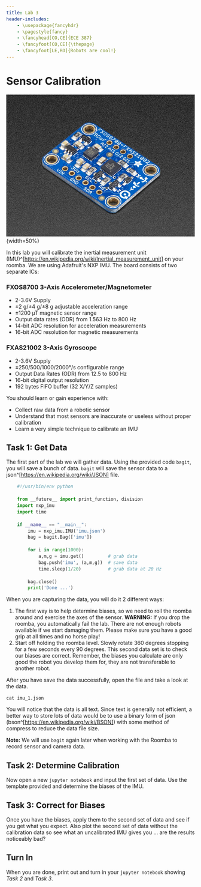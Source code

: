 ```yaml
---
title: Lab 3
header-includes:
    - \usepackage{fancyhdr}
    - \pagestyle{fancy}
    - \fancyhead[CO,CE]{ECE 387}
    - \fancyfoot[CO,CE]{\thepage}
    - \fancyfoot[LE,RO]{Robots are cool!}
---
```


# Sensor Calibration

![Adafruit inertial measurement unit](pics/imu-iso.jpg){width=50%}

In this lab you will calibrate the inertial measurement unit (IMU)^[https://en.wikipedia.org/wiki/Inertial_measurement_unit]
on your roomba. We are using Adafruit's NXP IMU. The board consists of two separate ICs:

### FXOS8700 3-Axis Accelerometer/Magnetometer

- 2-3.6V Supply
- ±2 g/±4 g/±8 g adjustable acceleration range
- ±1200 µT magnetic sensor range
- Output data rates (ODR) from 1.563 Hz to 800 Hz
- 14-bit ADC resolution for acceleration measurements
- 16-bit ADC resolution for magnetic measurements

### FXAS21002 3-Axis Gyroscope

- 2-3.6V Supply
- ±250/500/1000/2000°/s configurable range
- Output Data Rates (ODR) from 12.5 to 800 Hz
- 16-bit digital output resolution
- 192 bytes FIFO buffer (32 X/Y/Z samples)

You should learn or gain experience with:

- Collect raw data from a robotic sensor
- Understand that most sensors are inaccurate or useless without proper
calibration
- Learn a very simple technique to calibrate an IMU

## Task 1: Get Data

The first part of the lab we will gather data. Using the provided code `bagit`, you will
save a bunch of data. `bagit` will save the sensor data to a json^[https://en.wikipedia.org/wiki/JSON]
file.

```python
	#!/usr/bin/env python

	from __future__ import print_function, division
	import nxp_imu
	import time

	if __name__ == "__main__":
		imu = nxp_imu.IMU('imu.json')
		bag = bagit.Bag(['imu'])

		for i in range(1000):
			a,m,g = imu.get()         # grab data
			bag.push('imu', (a,m,g))  # save data
			time.sleep(1/20)          # grab data at 20 Hz

		bag.close()
		print('Done ...')
```

When you are capturing the data, you will do it 2 different ways:

1. The first way is to help determine biases, so we need to roll the roomba around and
exercise the axes of the sensor. **WARNING:** If you drop the roomba, you automatically
fail the lab. There are not enough robots available if we start damaging them. Please make
sure you have a good grip at all times and no horse play!
2. Start off holding the roomba level. Slowly rotate 360 degrees stopping for a few seconds
every 90 degrees. This second data set is to check our biases are correct. Remember, the
biases you calculate are only good the robot you develop them for, they are not transferable
to another robot.

After you have save the data successfully, open the file and take a look at the data.

    cat imu_1.json

You will notice that the data is all text. Since text is generally not efficient, a better
way to store lots of data would be to use a binary form of json (bson^[https://en.wikipedia.org/wiki/BSON])
with some method of compress to reduce the data file size.

**Note:** We will use `bagit` again later when working with the Roomba to record
sensor and camera data.

## Task 2: Determine Calibration

Now open a new `jupyter notebook` and input the first set of data. Use the template provided and determine the biases of the IMU.

## Task 3: Correct for Biases

Once you have the biases, apply them to the second set of data and see if you get what
you expect. Also plot the second set of data without the calibration data so see what
an uncalibrated IMU gives you ... are the results noticeably bad?

## Turn In

When you are done, print out and turn in your `jupyter notebook` showing *Task 2*
and *Task 3*.
